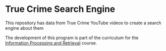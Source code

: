 # True Crime Search Engine

This repository has data from True Crime YouTube videos to create a search engine about them

The development of this program is part of the curriculum for the [Information Processing and Retrieval]([https://sigarra.up.pt/feup/en/UCURR_GERAL.FICHA_UC_VIEW?pv_ocorrencia_id=540676](https://sigarra.up.pt/feup/en/UCURR_GERAL.FICHA_UC_VIEW?pv_ocorrencia_id=540678)) course.
